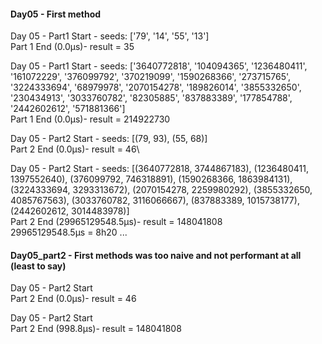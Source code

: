 #### Day05 - First method

Day 05 - Part1 Start - seeds: ['79', '14', '55', '13']\
Part 1 End (0.0µs)- result = 35

Day 05 - Part1 Start - seeds: ['3640772818', '104094365', '1236480411', '161072229', '376099792', '370219099', '1590268366', '273715765', '3224333694', '68979978', '2070154278', '189826014', '3855332650', '230434913', '3033760782', '82305885', '837883389', '177854788', '2442602612', '571881366']\
Part 1 End (0.0µs)- result = 214922730

Day 05 - Part2 Start - seeds: [(79, 93), (55, 68)]\
Part 2 End (0.0µs)- result = 46\

Day 05 - Part2 Start - seeds: [(3640772818, 3744867183), (1236480411, 1397552640), (376099792, 746318891), (1590268366, 1863984131), (3224333694, 3293313672), (2070154278, 2259980292), (3855332650, 4085767563), (3033760782, 3116066667), (837883389, 1015738177), (2442602612, 3014483978)]\
Part 2 End (29965129548.5µs)- result = 148041808\
29965129548.5µs = 8h20 ...



#### Day05_part2 - First methods was too naive and not performant at all (least to say)

Day 05 - Part2 Start\
Part 2 End (0.0µs)- result = 46

Day 05 - Part2 Start\
Part 2 End (998.8µs)- result = 148041808